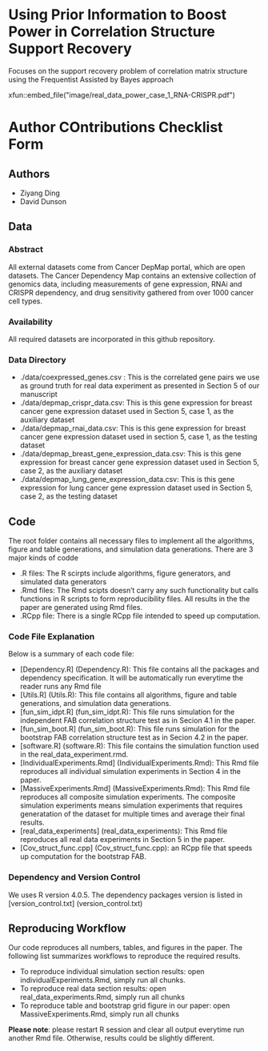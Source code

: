 # Using Prior Information to Boost Power in Correlation Structure Support Recovery
Focuses on the support recovery problem of correlation matrix structure using the Frequentist Assisted by Bayes approach

xfun::embed_file("image/real_data_power_case_1_RNA-CRISPR.pdf")

# Author COntributions Checklist Form

## Authors
* Ziyang Ding
* David Dunson

## Data

### Abstract
All external datasets come from Cancer DepMap portal, which are open datasets. The Cancer Dependency Map contains an extensive collection of genomics data, including measurements of gene expression, RNAi and CRISPR dependency, and drug sensitivity gathered from over 1000 cancer cell types.

### Availability
All required datasets are incorporated in this github repository. 

### Data Directory
* ./data/coexpressed_genes.csv : This is the correlated gene pairs we use as ground truth for real data experiment as presented in Section 5 of our manuscript
* ./data/depmap_crispr_data.csv: This is this gene expression for breast cancer gene expression dataset used in Section 5, case 1, as the auxiliary dataset
* ./data/depmap_rnai_data.csv: This is this gene expression for breast cancer gene expression dataset used in section 5, case 1, as the testing dataset
* ./data/depmap_breast_gene_expression_data.csv: This is this gene expression for breast cancer gene expression dataset used in Section 5, case 2, as the auxiliary dataset
* ./data/depmap_lung_gene_expression_data.csv: This is this gene expression for lung cancer gene expression dataset used in Section 5, case 2, as the testing dataset

## Code
The root folder contains all necessary files to implement all the algorithms, figure and table generations, and simulation data generations. There are 3 major kinds of codde
* .R files: The R scirpts include algorithms, figure generators, and simulated data generators
* .Rmd files: The Rmd scipts doesn’t carry any such functionality but calls functions in R scripts to form reproducibility files. All results in the the paper are generated using Rmd files.
* .RCpp file: There is a single RCpp file intended to speed up computation.

### Code File Explanation
Below is a summary of each code file:
* [Dependency.R] (Dependency.R): This file contains all the packages and dependency specification. It will be automatically run everytime the reader runs any Rmd file
* [Utils.R] (Utils.R): This file contains all algorithms, figure and table generations, and simulation data generations.
* [fun_sim_idpt.R] (fun_sim_idpt.R): This file runs simulation for the independent FAB correlation structure test as in Secion 4.1 in the paper.
* [fun_sim_boot.R] (fun_sim_boot.R): This file runs simulation for the bootstrap FAB correlation structure test as in Secion 4.2 in the paper.
* [software.R] (software.R): This file contains the simulation function used in the real_data_experiment.rmd. 
* [IndividualExperiments.Rmd] (IndividualExperiments.Rmd): This Rmd file reproduces all individual simulation experiments in Section 4 in the paper.
* [MassiveExperiments.Rmd] (MassiveExperiments.Rmd): This Rmd file reproduces all composite simulation experiments. The composite simulation experiments means simulation experiments that requires generatation of the dataset for multiple times and average their final results.
* [real_data_experiments] (real_data_experiments): This Rmd file reproduces all real data experiments in Section 5 in the paper.
* [Cov_struct_func.cpp] (Cov_struct_func.cpp): an RCpp file that speeds up computation for the bootstrap FAB.

### Dependency and Version Control
We uses R version 4.0.5. The dependency packages version is listed in [version_control.txt] (version_control.txt)

## Reproducing Workflow
Our code reproduces all numbers, tables, and figures in the paper. The following list summarizes workflows to reproduce the required results.
* To reproduce individual simulation section results: open individualExperiments.Rmd, simply run all chunks.
* To reproduce real data section results: open real_data_experiments.Rmd, simply run all chunks
* To reproduce table and bootstrap grid figure in our paper: open MassiveExperiments.Rmd, simply run all chunks

**Please note**: please restart R session and clear all output everytime run another Rmd file. Otherwise, results could be slightly different.
